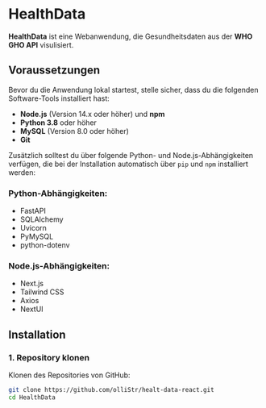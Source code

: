 # HealthData

**HealthData** ist eine Webanwendung, die Gesundheitsdaten aus der **WHO GHO API** visulisiert.

## Voraussetzungen

Bevor du die Anwendung lokal startest, stelle sicher, dass du die folgenden Software-Tools installiert hast:

- **Node.js** (Version 14.x oder höher) und **npm**
- **Python 3.8** oder höher
- **MySQL** (Version 8.0 oder höher)
- **Git**

Zusätzlich solltest du über folgende Python- und Node.js-Abhängigkeiten verfügen, die bei der Installation automatisch über `pip` und `npm` installiert werden:

### Python-Abhängigkeiten:
- FastAPI
- SQLAlchemy
- Uvicorn
- PyMySQL
- python-dotenv

### Node.js-Abhängigkeiten:
- Next.js
- Tailwind CSS
- Axios
- NextUI

## Installation

### 1. Repository klonen

Klonen des Repositories von GitHub:

```bash
git clone https://github.com/olliStr/healt-data-react.git
cd HealthData